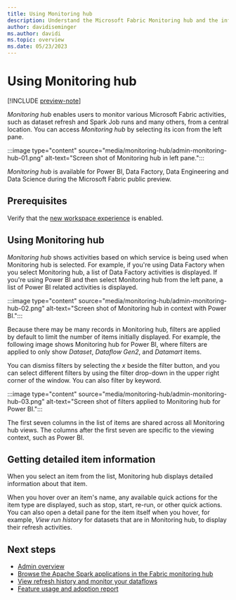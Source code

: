```yaml
---
title: Using Monitoring hub
description: Understand the Microsoft Fabric Monitoring hub and the information it provides.
author: davidiseminger
ms.author: davidi
ms.topic: overview
ms.date: 05/23/2023
---
```


# Using Monitoring hub

[!INCLUDE [preview-note](../includes/preview-note.md)]

*Monitoring hub* enables users to monitor various Microsoft Fabric activities, such as dataset refresh and Spark Job runs and many others, from a central location. You can access *Monitoring hub* by selecting its icon from the left pane.

:::image type="content" source="media/monitoring-hub/admin-monitoring-hub-01.png" alt-text="Screen shot of Monitoring hub in left pane.":::

*Monitoring hub* is available for Power BI, Data Factory, Data Engineering and Data Science during the Microsoft Fabric public preview. 

## Prerequisites

Verify that the [new workspace experience](/power-bi/admin/service-admin-portal-workspace#create-workspaces-new-workspace-experience) is enabled.

## Using Monitoring hub

*Monitoring hub* shows activities based on which service is being used when Monitoring hub is selected. For example, if you're using Data Factory when you select Monitoring hub, a list of Data Factory activities is displayed. If you're using Power BI and then select Monitoring hub from the left pane, a list of Power BI related activities is displayed. 

:::image type="content" source="media/monitoring-hub/admin-monitoring-hub-02.png" alt-text="Screen shot of Monitoring hub in context with Power BI.":::

Because there may be many records in Monitoring hub, filters are applied by default to limit the number of items initially displayed. For example, the following image shows Monitoring hub for Power BI, where filters are applied to only show *Dataset*, *Dataflow Gen2*, and *Datamart* items.

You can dismiss filters by selecting the *x* beside the filter button, and you can select different filters by using the filter drop-down in the upper right corner of the window. You can also filter by keyword. 

:::image type="content" source="media/monitoring-hub/admin-monitoring-hub-03.png" alt-text="Screen shot of filters applied to Monitoring hub for Power BI.":::

The first seven columns in the list of items are shared across all Monitoring hub views. The columns after the first seven are specific to the viewing context, such as Power BI. 

## Getting detailed item information

When you select an item from the list, Monitoring hub displays detailed information about that item. 

When you hover over an item's name, any available quick actions for the item type are displayed, such as stop, start, re-run, or other quick actions. You can also open a detail pane for the item itself when you hover, for example, *View run history* for datasets that are in Monitoring hub, to display their refresh activities. 


## Next steps

* [Admin overview](microsoft-fabric-admin.md)
* [Browse the Apache Spark applications in the Fabric monitoring hub](../data-engineering/browse-spark-applications-monitoring-hub.md)
* [View refresh history and monitor your dataflows](../data-factory/dataflows-gen2-monitor.md)
* [Feature usage and adoption report](feature-usage-adoption.md)
